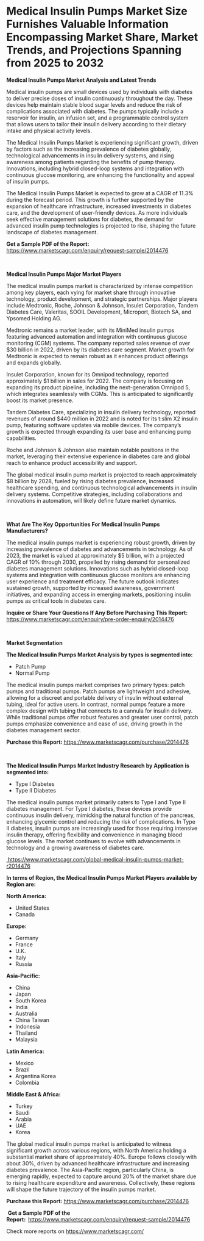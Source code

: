 <p><h1>Medical Insulin Pumps Market Size Furnishes Valuable Information Encompassing Market Share, Market Trends, and Projections Spanning from 2025 to 2032</h1></p><p><strong>Medical Insulin Pumps Market Analysis and Latest Trends</strong></p>
<p><p>Medical insulin pumps are small devices used by individuals with diabetes to deliver precise doses of insulin continuously throughout the day. These devices help maintain stable blood sugar levels and reduce the risk of complications associated with diabetes. The pumps typically include a reservoir for insulin, an infusion set, and a programmable control system that allows users to tailor their insulin delivery according to their dietary intake and physical activity levels.</p><p>The Medical Insulin Pumps Market is experiencing significant growth, driven by factors such as the increasing prevalence of diabetes globally, technological advancements in insulin delivery systems, and rising awareness among patients regarding the benefits of pump therapy. Innovations, including hybrid closed-loop systems and integration with continuous glucose monitoring, are enhancing the functionality and appeal of insulin pumps.</p><p>The Medical Insulin Pumps Market is expected to grow at a CAGR of 11.3% during the forecast period. This growth is further supported by the expansion of healthcare infrastructure, increased investments in diabetes care, and the development of user-friendly devices. As more individuals seek effective management solutions for diabetes, the demand for advanced insulin pump technologies is projected to rise, shaping the future landscape of diabetes management.</p></p>
<p><strong>Get a Sample PDF of the Report:&nbsp;</strong> <a href="https://www.marketscagr.com/enquiry/request-sample/2014476?utm_campaign=2468&utm_medium=2&utm_source=Github&utm_content=ia&utm_term=29032025&utm_id=medical-insulin-pumps">https://www.marketscagr.com/enquiry/request-sample/2014476</a></p>
<p>&nbsp;</p>
<p><strong>Medical Insulin Pumps Major Market Players</strong></p>
<p><p>The medical insulin pumps market is characterized by intense competition among key players, each vying for market share through innovative technology, product development, and strategic partnerships. Major players include Medtronic, Roche, Johnson & Johnson, Insulet Corporation, Tandem Diabetes Care, Valeritas, SOOIL Development, Microport, Biotech SA, and Ypsomed Holding AG.</p><p>Medtronic remains a market leader, with its MiniMed insulin pumps featuring advanced automation and integration with continuous glucose monitoring (CGM) systems. The company reported sales revenue of over $30 billion in 2022, driven by its diabetes care segment. Market growth for Medtronic is expected to remain robust as it enhances product offerings and expands globally.</p><p>Insulet Corporation, known for its Omnipod technology, reported approximately $1 billion in sales for 2022. The company is focusing on expanding its product pipeline, including the next-generation Omnipod 5, which integrates seamlessly with CGMs. This is anticipated to significantly boost its market presence.</p><p>Tandem Diabetes Care, specializing in insulin delivery technology, reported revenues of around $440 million in 2022 and is noted for its t:slim X2 insulin pump, featuring software updates via mobile devices. The company’s growth is expected through expanding its user base and enhancing pump capabilities.</p><p>Roche and Johnson & Johnson also maintain notable positions in the market, leveraging their extensive experience in diabetes care and global reach to enhance product accessibility and support. </p><p>The global medical insulin pump market is projected to reach approximately $8 billion by 2028, fueled by rising diabetes prevalence, increased healthcare spending, and continuous technological advancements in insulin delivery systems. Competitive strategies, including collaborations and innovations in automation, will likely define future market dynamics.</p></p>
<p>&nbsp;</p>
<p><strong>What Are The Key Opportunities For Medical Insulin Pumps Manufacturers?</strong></p>
<p><p>The medical insulin pumps market is experiencing robust growth, driven by increasing prevalence of diabetes and advancements in technology. As of 2023, the market is valued at approximately $5 billion, with a projected CAGR of 10% through 2030, propelled by rising demand for personalized diabetes management solutions. Innovations such as hybrid closed-loop systems and integration with continuous glucose monitors are enhancing user experience and treatment efficacy. The future outlook indicates sustained growth, supported by increased awareness, government initiatives, and expanding access in emerging markets, positioning insulin pumps as critical tools in diabetes care.</p></p>
<p><strong>Inquire or Share Your Questions If Any Before Purchasing This Report:</strong> <a href="https://www.marketscagr.com/enquiry/pre-order-enquiry/2014476?utm_campaign=2468&utm_medium=2&utm_source=Github&utm_content=ia&utm_term=29032025&utm_id=medical-insulin-pumps">https://www.marketscagr.com/enquiry/pre-order-enquiry/2014476</a></p>
<p>&nbsp;</p>
<p><strong>Market Segmentation</strong></p>
<p><strong>The Medical Insulin Pumps Market Analysis by types is segmented into:</strong></p>
<p><ul><li>Patch Pump</li><li>Normal Pump</li></ul></p>
<p><p>The medical insulin pumps market comprises two primary types: patch pumps and traditional pumps. Patch pumps are lightweight and adhesive, allowing for a discreet and portable delivery of insulin without external tubing, ideal for active users. In contrast, normal pumps feature a more complex design with tubing that connects to a cannula for insulin delivery. While traditional pumps offer robust features and greater user control, patch pumps emphasize convenience and ease of use, driving growth in the diabetes management sector.</p></p>
<p><strong>Purchase this Report:&nbsp;</strong><a href="https://www.marketscagr.com/purchase/2014476?utm_campaign=2468&utm_medium=2&utm_source=Github&utm_content=ia&utm_term=29032025&utm_id=medical-insulin-pumps">https://www.marketscagr.com/purchase/2014476</a></p>
<p>&nbsp;</p>
<p><strong>The Medical Insulin Pumps Market Industry Research by Application is segmented into:</strong></p>
<p><ul><li>Type I Diabetes</li><li>Type II Diabetes</li></ul></p>
<p><p>The medical insulin pumps market primarily caters to Type I and Type II diabetes management. For Type I diabetes, these devices provide continuous insulin delivery, mimicking the natural function of the pancreas, enhancing glycemic control and reducing the risk of complications. In Type II diabetes, insulin pumps are increasingly used for those requiring intensive insulin therapy, offering flexibility and convenience in managing blood glucose levels. The market continues to evolve with advancements in technology and a growing awareness of diabetes care.</p></p>
<p><a href="https://www.marketscagr.com/global-medical-insulin-pumps-market-r2014476?utm_campaign=2468&utm_medium=2&utm_source=Github&utm_content=ia&utm_term=29032025&utm_id=medical-insulin-pumps">&nbsp;https://www.marketscagr.com/global-medical-insulin-pumps-market-r2014476</a></p>
<p><strong>In terms of Region, the Medical Insulin Pumps Market Players available by Region are:</strong></p>
<p>
    <p> <strong> North America: </strong>
        <ul>
            <li>United States</li>
            <li>Canada</li>
        </ul>
        </p> 
    <p> <strong> Europe: </strong>
        <ul>
            <li>Germany</li>
            <li>France</li>
            <li>U.K.</li>
            <li>Italy</li>
            <li>Russia</li>
        </ul>
        </p> 
    <p> <strong> Asia-Pacific: </strong>
        <ul>
            <li>China</li>
            <li>Japan</li>
            <li>South Korea</li>
            <li>India</li>
            <li>Australia</li>
            <li>China Taiwan</li>
            <li>Indonesia</li>
            <li>Thailand</li>
            <li>Malaysia</li>
        </ul>
        </p> 
    <p> <strong> Latin America: </strong>
        <ul>
            <li>Mexico</li>
            <li>Brazil</li>
            <li>Argentina Korea</li>
            <li>Colombia</li>
        </ul>
        </p> 
    <p> <strong> Middle East & Africa: </strong>
        <ul>
            <li>Turkey</li>
            <li>Saudi</li>
            <li>Arabia</li>
            <li>UAE</li>
            <li>Korea</li>
        </ul>
    </p>
    </p>
<p><p>The global medical insulin pumps market is anticipated to witness significant growth across various regions, with North America holding a substantial market share of approximately 40%. Europe follows closely with about 30%, driven by advanced healthcare infrastructure and increasing diabetes prevalence. The Asia-Pacific region, particularly China, is emerging rapidly, expected to capture around 20% of the market share due to rising healthcare expenditure and awareness. Collectively, these regions will shape the future trajectory of the insulin pumps market.</p></p>
<p><strong>Purchase this Report: </strong><a href="https://www.marketscagr.com/purchase/2014476?utm_campaign=2468&utm_medium=2&utm_source=Github&utm_content=ia&utm_term=29032025&utm_id=medical-insulin-pumps">https://www.marketscagr.com/purchase/2014476</a></p>
<p>&nbsp;<strong>Get a Sample PDF of the Report:&nbsp;&nbsp;</strong><a href="https://www.marketscagr.com/enquiry/request-sample/2014476?utm_campaign=2468&utm_medium=2&utm_source=Github&utm_content=ia&utm_term=29032025&utm_id=medical-insulin-pumps">https://www.marketscagr.com/enquiry/request-sample/2014476</a></p>
<p><strong></strong></p>
<p>Check more reports on <a href="https://www.marketscagr.com/?utm_campaign=2468&utm_medium=2&utm_source=Github&utm_content=ia&utm_term=29032025&utm_id=medical-insulin-pumps">https://www.marketscagr.com/</a></p>